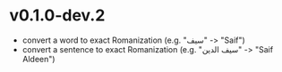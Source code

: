 # v0.1.0-dev.2

- convert a word to exact Romanization (e.g. "سيف" -> "Saif")
- convert a sentence to exact Romanization (e.g. "سيف الدين" -> "Saif Aldeen")
